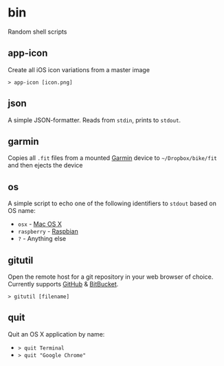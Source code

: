 # bin

Random shell scripts

## app-icon

Create all iOS icon variations from a master image

    > app-icon [icon.png]


## json

A simple JSON-formatter. Reads from `stdin`, prints to `stdout`.

## garmin

Copies all `.fit` files from a mounted [Garmin](http://explore.garmin.com/en-US/edge/) device to `~/Dropbox/bike/fit` and then ejects the device

## os

A simple script to echo one of the following identifiers to `stdout` based on OS name:

 * `osx` - [Mac OS X](http://www.apple.com/osx/)
 * `raspberry` - [Raspbian](http://www.raspbian.org)
 * `?` - Anything else

## gitutil

Open the remote host for a git repository in your web browser of choice. Currently supports [GitHub](https://github.com) & [BitBucket](https://bitbucket.org).

    > gitutil [filename]

## quit

Quit an OS X application by name:

  * `> quit Terminal`
  * `> quit "Google Chrome"`
